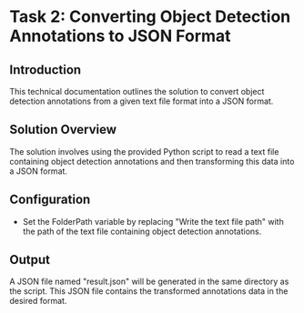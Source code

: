 # Task 2: Converting Object Detection Annotations to JSON Format
## Introduction
This technical documentation outlines the solution to convert object detection annotations from a given text file format into a JSON format. 

## Solution Overview
The solution involves using the provided Python script to read a text file containing object detection annotations and then 
transforming this data into a JSON format.

## Configuration
- Set the FolderPath variable by replacing "Write the text file path" with the path of the text file containing object detection annotations.
  
## Output
A JSON file named "result.json" will be generated in the same directory as the script. This JSON file contains the transformed annotations data in the desired format.
